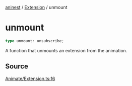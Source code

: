 [aninest](../../index.md) / [Extension](../index.md) / unmount

# unmount

```ts
type unmount: unsubscribe;
```

A function that unmounts an extension from the animation.

## Source

[Animate/Extension.ts:16](https://github.com/zphrs/aninest/blob/60918f7/src/Animate/Extension.ts#L16)
